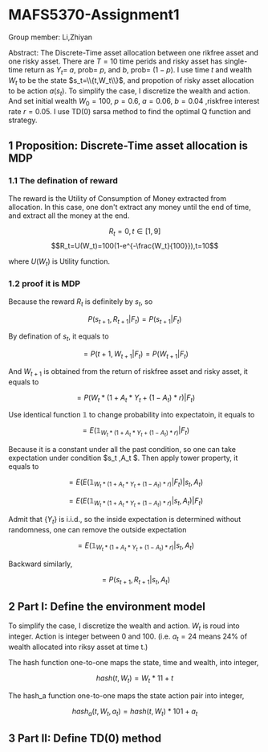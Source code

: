 # MAFS5370-Assignment1
Group member: Li,Zhiyan

Abstract: The Discrete-Time asset allocation between one rikfree asset and one risky asset. There are $T=10$ time perids and risky asset has single-time return as $Y_t$= $a$, prob= $p$, and $b$, prob= $(1-p)$. I use time $t$ and wealth $W_t$ to be the state $s_t=\\{t,W_t\\}$, and propotion of risky asset allocation to be action $a(s_t)$. To simplify the case, I discretize the wealth and action. And set initial wealth $W_0=100$, $p=0.6$, $a=0.06$, $b=0.04$ ,riskfree interest rate $r=0.05$. I use TD(0) sarsa method to find the optimal Q function and strategy.

## 1 Proposition: Discrete-Time asset allocation is MDP
### 1.1 The defination of reward
The reward is the Utility of Consumption of Money extracted from allocation. In this case, one don't extract any money until the end of time, and extract all the money at the end.

$$R_t=0, t \in [1,9]$$
$$R_t=U(W_t)=100(1-e^{-\frac{W_t}{100}}),t=10$$

where $U(W_t)$ is Utility function.


### 1.2 proof it is MDP
Because the reward $R_t$ is definitely by $s_t$, so 

$$P(s_{t+1},R_{t+1}|F_t)=P(s_{t+1}|F_t)$$

By defination of $s_t$, it equals to

$$=P(t+1,W_{t+1}|F_t)=P(W_{t+1}|F_t)$$

And $W_{t+1}$ is obtained from the return of riskfree asset and risky asset, it equals to

$$=P(W_t * (1+A_t * Y_t +(1-A_t )*r)|F_t )$$

Use identical function $\mathbb{1}$ to change probability into expectatoin, it equals to

$$=E(\mathbb{1}_{W_t * (1+A_t * Y_t +(1-A_t )*r)} |F_t )$$

Because it is a constant under all the past condition, so one can take expectation under condition $s_t ,A_t $. Then apply tower property, it equals to

$$=E( E( \mathbb{1}_{W_t * (1+A_t * Y_t +(1-A_t )*r)} |F_t ) |s_t,A_t  )$$

$$=E( E( \mathbb{1}_{W_t * (1+A_t * Y_t +(1-A_t )*r)} |s_t,A_t ) |F_t )$$

Admit that $\{ Y_t \}$ is i.i.d., so the inside expectation is determined without randomness, one can remove the outside expectation

$$=E(\mathbb{1}_{W_t * (1+A_t * Y_t +(1-A_t )*r)} |s_t,A_t )$$

Backward similarly,

$$=P(s_{t+1},R_{t+1}|s_t,A_t)$$

## 2 Part I: Define the environment model
To simplify the case, I discretize the wealth and action. $W_t$ is roud into integer. Action is integer between 0 and 100. (i.e. $a_t=24$ means 24% of wealth allocated into riksy asset at time t.)

The hash function one-to-one maps the state, time and wealth, into integer,

$$hash(t,W_t) = W_t * 11 + t$$

The hash_a function one-to-one maps the state action pair into integer,

$$hash_a(t,W_t,a_t) = hash(t,W_t) * 101 + a_t$$

## 3 Part II: Define TD(0) method

